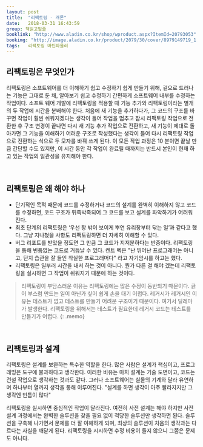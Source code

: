 ```yaml
---
layout: post
title:  "리팩토링 - 개론"
date:   2018-03-31 16:43:59
group: 책읽고밑줄
booklink: "http://www.aladin.co.kr/shop/wproduct.aspx?ItemId=20793053"
bookimg: "http://image.aladin.co.kr/product/2079/30/cover/8979149719_1.jpg"
tags:	리팩토링 마틴파울러
---
```


## 리팩토링은 무엇인가
리팩토링은 소프트웨어를 더 이해하기 쉽고 수정하기 쉽게 만들기 위해, 겉으로 드러나는 기능은 그대로 둔 채, 알아보기 쉽고 수정하기 간편하게 소프트웨어 내부를 수정하는 작업이다. 소프트 웨어 개발에 리팩토링을 적용할 때 기능 추가와 리팩토링이라는 별개의 두 작업에 시간을 분배해야 한다. 처음에 새 기능을 추가하다가, 그 코드의 구조를 바꾸면 작업이 훨씬 쉬워지겠다는 생각이 들어 작업을 멈추고 잠시 리팩토링 작업으로 전환한 후 구조 변경이 끝나면 다시 새 기능 추가 작업으로 전환하고, 새 기능이 제대로 돌아가면 그 기능을 이해하기 어려운 구조로 작성했다는 생각이 들어 다시 리팩토링 작업으로 전환하는 식으로 두 모자를 바꿔 쓰게 된다. 이 모든 작업 과정은 10 분이면 끝날 만큼 간단할 수도 있지만, 이 시간 동안 각 작업이 완료될 때까지는 반드시 본인이 현재 하고 있는 작업의 일관성을 유지해야 한다. 

<br/>

## 리팩토링은 왜 해야 하나
- 단기적인 목적 때문에 코드를 수정하거나 코드의 설계를 완벽히 이해하지 않고 코드를 수정하면, 코드 구조가 뒤죽박죽되어 그 코드를 보고 설계를 파악하기가 어려워진다. 
- 최초 단계의 리팩토링은 ‘우선 창 밖이 보이게 뿌연 유리창부터 닦는 일’과 같다고 했다. 그냥 지나쳤을 사항도 리팩토링하면 더 자세히 이해할 수 있다. 
- 버그 리포트를 받았을 정도면 그 만큼 그 코드가 지저분하다는 반증이다. 리팩토링을 통해 빈틈없는 코드로 거듭날 수 있다. 켄트 벡은 "난 뛰어난 프로그래머는 아니고, 단지 습관을 잘 들인 착실한 프로그래머다" 라고 자기암시를 하고는 했다. 
- 리팩토링은 일부러 시간을 내서 하는 것이 아니다. 뭔가 다른 걸 해야 겠는데 리팩토링을 실시하면 그 작업이 쉬워지기 때문에 하는 것이다. 

> 리팩토링이 부담스러운 이유는 리팩토링에는 많은 수정이 동반되기 때문이다. 긁어 부스럼 만드는 일이 아닌가 싶어 쉽게 손을 대기 어렵다. 레거시가 레거시인 이유는 테스트가 없고 테스트를 만들기 어려운 구조이기 때문이다. 여기서 딜레마가 발생한다. 리팩토링을 위해서는 테스트가 필요한데 레거시 코드는 테스트를 만들기가 어렵다. 
{: .memo}

<br/>

## 리팩토링과 설계
리팩토링은 설계를 보완하는 특수한 역할을 한다. 많은 사람은 설계가 핵심이고, 프로그래밍은 도구에 불과하다고 생각한다. 이러한 비유는 마치 설계는 기술 도면이고, 코드는 건설 작업으로 생각하는 것과도 같다. 그러나 소프트웨어는 실물의 기계와 달라 유연하며 하나부터 열까지 생각을 통해 이루어진다. "설계를 하면 생각이 아주 빨라지지만 그 생각엔 빈틈이 많다"

리팩토링을 실시하면 중심적인 작업이 달라진다. 여전히 사전 설계는 해야 하지만 사전 설계 과정에서는 완벽한 솔루션을 찾을 필요 없이 적당한 솔루션만 생각하면 된다. 솔루션을 구축해 나가면서 문제를 더 잘 이해하게 되며, 최상의 솔루션이 처음의 생각과는 다르다는 사실을 깨닫게 된다. 리팩토링을 시시하면 수정 비용이 들지 않으니 그쯤은 문제도 아니다. 

<br/>